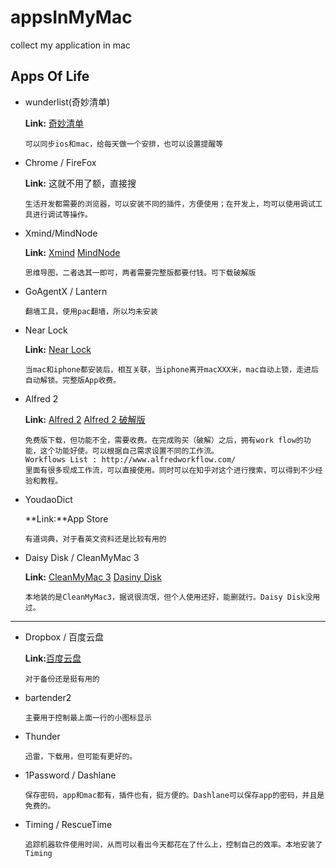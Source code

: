 # appsInMyMac
collect my application in mac

## Apps Of Life
* wunderlist(奇妙清单)
	
	**Link:** [奇妙清单](https://www.wunderlist.com/zh/ "下载链接")

	````
	可以同步ios和mac，给每天做一个安排，也可以设置提醒等
	````

* Chrome / FireFox

	**Link:** 这就不用了额，直接搜
	
	````
	生活开发都需要的浏览器，可以安装不同的插件，方便使用；在开发上，均可以使用调试工具进行调试等操作。
	````

* Xmind/MindNode

	**Link:** [Xmind](http://www.xmindchina.net/ "下载链接")
	[MindNode](http://mindnode.com/ "下载链接")
	
	````
	思维导图，二者选其一即可，两者需要完整版都要付钱。可下载破解版
	````

* GoAgentX / Lantern

	````
	翻墙工具，使用pac翻墙，所以均未安装
	````

* Near Lock

	**Link:** [Near Lock](http://nearlock.me/ "下载链接")
	
	````
	当mac和iphone都安装后，相互关联，当iphone离开macXXX米，mac自动上锁，走进后自动解锁。完整版App收费。
	````

* Alfred 2

	**Link:** [Alfred 2](https://www.alfredapp.com/ "下载链接")
	[Alfred 2 破解版](http://www.macapp.so/alfred/ "下载链接")
	
	````
	免费版下载，但功能不全，需要收费。在完成购买（破解）之后，拥有work flow的功能，这个功能好使。可以根据自己需求设置不同的工作流。
	Workflows List : http://www.alfredworkflow.com/
	里面有很多现成工作流，可以直接使用。同时可以在知乎对这个进行搜索，可以得到不少经验和教程。
	````

* YoudaoDict

	**Link:**App Store

	````
	有道词典，对于看英文资料还是比较有用的
	````	

* Daisy Disk / CleanMyMac 3

	**Link:** [CleanMyMac 3](http://www.macapp.so/cleanmymac/ "下载链接")
	[Dasiny Disk](http://www.waitsun.com/daisydisk-4-0-b7.html "下载链接")

	````
	本地装的是CleanMyMac3，据说很流氓，但个人使用还好，能删就行。Daisy Disk没用过。
	````


****

* Dropbox / 百度云盘

	**Link:**[百度云盘](http://pan.baidu.com/download#pan "下载地址")

	````
	对于备份还是挺有用的
	````
	

* bartender2

	````
	主要用于控制最上面一行的小图标显示
	````

* Thunder

	````
	迅雷，下载用，但可能有更好的。
	````

* 1Password / Dashlane

	````
	保存密码，app和mac都有，插件也有，挺方便的。Dashlane可以保存app的密码，并且是免费的。
	````

* Timing / RescueTime

	````
	追踪机器软件使用时间，从而可以看出今天都花在了什么上，控制自己的效率。本地安装了Timing
	````





